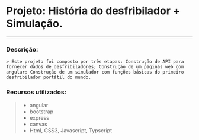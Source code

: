 # Projeto: História do desfribilador + Simulação.
---

### Descrição:
    > Este projeto foi composto por três etapas: Construção de API para fornecer dados de desfribiladores; Construção de um paginas web com angular; Construção de um simulador com funções básicas do primeiro desfribilador portátil do mundo.



### Recursos utilizados:
>- angular 
>- bootstrap
>- express 
>- canvas
>- Html, CSS3, Javascript, Typscript

